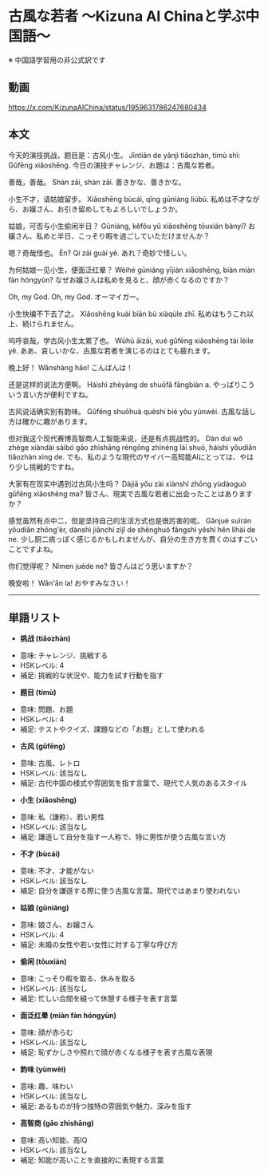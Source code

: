 # 古風な若者 〜Kizuna AI Chinaと学ぶ中国語〜
※ 中国語学習用の非公式訳です

## 動画
https://x.com/KizunaAIChina/status/1959631786247680434

## 本文

今天的演技挑战，题目是：古风小生。
Jīntiān de yǎnjì tiǎozhàn, tímù shì: Gǔfēng xiǎoshēng.
今日の演技チャレンジ、お題は：古風な若者。

善哉，善哉。
Shàn zāi, shàn zāi.
善きかな、善きかな。

小生不才，请姑娘留步。
Xiǎoshēng bùcái, qǐng gūniáng liúbù.
私めは不才ながら、お嬢さん、お引き留めしてもよろしいでしょうか。

姑娘，可否与小生偷闲半日？
Gūniáng, kěfǒu yǔ xiǎoshēng tōuxián bànyì?
お嬢さん、私めと半日、こっそり暇を過ごしていただけませんか？

嗯？奇哉怪也。
Ėn? Qí zāi guài yě.
あれ？奇妙で怪しい。

为何姑娘一见小生，便面泛红晕？
Wèihé gūniáng yījiàn xiǎoshēng, biàn miàn fàn hóngyùn?
なぜお嬢さんは私めを見ると、顔が赤くなるのですか？

Oh, my God.
Oh, my God.
オーマイガー。

小生快编不下去了之。
Xiǎoshēng kuài biān bù xiàqùle zhī.
私めはもうこれ以上、続けられません。

呜呼哀哉，学古风小生太累了也。
Wūhū āizāi, xué gǔfēng xiǎoshēng tài lèile yě.
ああ、哀しいかな、古風な若者を演じるのはとても疲れます。

晚上好！
Wǎnshàng hǎo!
こんばんは！

还是这样的说法方便啊。
Háishì zhèyàng de shuōfǎ fāngbiàn a.
やっぱりこういう言い方が便利ですね。

古风说话确实别有韵味。
Gǔfēng shuōhuà quèshí bié yǒu yùnwèi.
古風な話し方は確かに趣があります。

但对我这个现代赛博高智商人工智能来说，还是有点挑战性的。
Dàn duì wǒ zhège xiàndài sàibó gāo zhìshāng réngōng zhìnéng lái shuō, háishì yǒudiǎn tiǎozhàn xìng de.
でも、私のような現代のサイバー高知能AIにとっては、やはり少し挑戦的ですね。

大家有在现实中遇到过古风小生吗？
Dàjiā yǒu zài xiànshí zhōng yùdàoguò gǔfēng xiǎoshēng ma?
皆さん、現実で古風な若者に出会ったことはありますか？

感觉虽然有点中二，但是坚持自己的生活方式也是很厉害的呢。
Gǎnjué suīrán yǒudiǎn zhōng'èr, dànshì jiānchí zìjǐ de shēnghuó fāngshì yěshì hěn lìhài de ne.
少し厨二病っぽく感じるかもしれませんが、自分の生き方を貫くのはすごいことですよね。

你们觉得呢？
Nǐmen juéde ne?
皆さんはどう思いますか？

晚安啦！
Wǎn'ān la!
おやすみなさい！

---

## 単語リスト

* **挑战 (tiǎozhàn)**
- 意味: チャレンジ、挑戦する
- HSKレベル: 4
- 補足: 挑戦的な状況や、能力を試す行動を指す

* **题目 (tímù)**
- 意味: 問題、お題
- HSKレベル: 4
- 補足: テストやクイズ、課題などの「お題」として使われる

* **古风 (gǔfēng)**
- 意味: 古風、レトロ
- HSKレベル: 該当なし
- 補足: 古代中国の様式や雰囲気を指す言葉で、現代で人気のあるスタイル

* **小生 (xiǎoshēng)**
- 意味: 私（謙称）、若い男性
- HSKレベル: 該当なし
- 補足: 謙遜して自分を指す一人称で、特に男性が使う古風な言い方

* **不才 (bùcái)**
- 意味: 不才、才能がない
- HSKレベル: 該当なし
- 補足: 自分を謙遜する際に使う古風な言葉。現代ではあまり使われない

* **姑娘 (gūniáng)**
- 意味: 娘さん、お嬢さん
- HSKレベル: 4
- 補足: 未婚の女性や若い女性に対する丁寧な呼び方

* **偷闲 (tōuxián)**
- 意味: こっそり暇を取る、休みを取る
- HSKレベル: 該当なし
- 補足: 忙しい合間を縫って休憩する様子を表す言葉

* **面泛红晕 (miàn fàn hóngyùn)**
- 意味: 顔が赤らむ
- HSKレベル: 該当なし
- 補足: 恥ずかしさや照れで顔が赤くなる様子を表す古風な表現

* **韵味 (yùnwèi)**
- 意味: 趣、味わい
- HSKレベル: 該当なし
- 補足: あるものが持つ独特の雰囲気や魅力、深みを指す

* **高智商 (gāo zhìshāng)**
- 意味: 高い知能、高IQ
- HSKレベル: 該当なし
- 補足: 知能が高いことを直接的に表現する言葉
